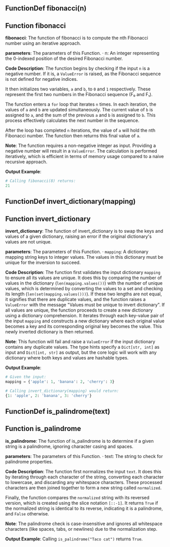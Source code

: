## FunctionDef fibonacci(n)
## Function fibonacci
**fibonacci**: The function of fibonacci is to compute the nth Fibonacci number using an iterative approach.

**parameters**: The parameters of this Function.
· n: An integer representing the 0-indexed position of the desired Fibonacci number.

**Code Description**: 
The function begins by checking if the input `n` is a negative number. If it is, a `ValueError` is raised, as the Fibonacci sequence is not defined for negative indices.

It then initializes two variables, `a` and `b`, to `0` and `1` respectively. These represent the first two numbers in the Fibonacci sequence (F₀ and F₁).

The function enters a `for` loop that iterates `n` times. In each iteration, the values of `a` and `b` are updated simultaneously. The current value of `b` is assigned to `a`, and the sum of the previous `a` and `b` is assigned to `b`. This process effectively calculates the next number in the sequence.

After the loop has completed `n` iterations, the value of `a` will hold the nth Fibonacci number. The function then returns this final value of `a`.

**Note**: 
The function requires a non-negative integer as input. Providing a negative number will result in a `ValueError`. The calculation is performed iteratively, which is efficient in terms of memory usage compared to a naive recursive approach.

**Output Example**: 
```python
# Calling fibonacci(8) returns:
21
```
## FunctionDef invert_dictionary(mapping)
## Function invert_dictionary
**invert_dictionary**: The function of invert_dictionary is to swap the keys and values of a given dictionary, raising an error if the original dictionary's values are not unique.

**parameters**: The parameters of this Function.
· `mapping`: A dictionary mapping string keys to integer values. The values in this dictionary must be unique for the inversion to succeed.

**Code Description**: 
The function first validates the input dictionary `mapping` to ensure all its values are unique. It does this by comparing the number of values in the dictionary (`len(mapping.values())`) with the number of unique values, which is determined by converting the values to a set and checking its length (`len(set(mapping.values()))`). If these two lengths are not equal, it signifies that there are duplicate values, and the function raises a `ValueError` with the message "Values must be unique to invert dictionary". If all values are unique, the function proceeds to create a new dictionary using a dictionary comprehension. It iterates through each key-value pair of the input `mapping` and constructs a new dictionary where each original value becomes a key and its corresponding original key becomes the value. This newly inverted dictionary is then returned.

**Note**: 
This function will fail and raise a `ValueError` if the input dictionary contains any duplicate values. The type hints specify a `Dict[str, int]` as input and `Dict[int, str]` as output, but the core logic will work with any dictionary where both keys and values are hashable types.

**Output Example**: 
```python
# Given the input:
mapping = {'apple': 1, 'banana': 2, 'cherry': 3}

# Calling invert_dictionary(mapping) would return:
{1: 'apple', 2: 'banana', 3: 'cherry'}
```
## FunctionDef is_palindrome(text)
## Function is_palindrome
**is_palindrome**: The function of is_palindrome is to determine if a given string is a palindrome, ignoring character casing and spaces.

**parameters**: The parameters of this Function.
· text: The string to check for palindrome properties.

**Code Description**: 
The function first normalizes the input `text`. It does this by iterating through each character of the string, converting each character to lowercase, and discarding any whitespace characters. These processed characters are then joined together to form a new string called `normalized`.

Finally, the function compares the `normalized` string with its reversed version, which is created using the slice notation `[::-1]`. It returns `True` if the normalized string is identical to its reverse, indicating it is a palindrome, and `False` otherwise.

**Note**: 
The palindrome check is case-insensitive and ignores all whitespace characters (like spaces, tabs, or newlines) due to the normalization step.

**Output Example**: 
Calling `is_palindrome("Taco cat")` returns `True`.
